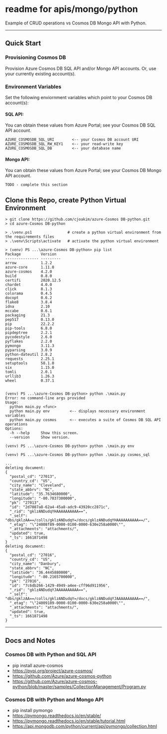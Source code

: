# readme for apis/mongo/python

Example of CRUD operations vs Cosmos DB Mongo API with Python.

---

## Quick Start

### Provisioning Cosmos DB

Provision Azure Cosmos DB SQL API and/or Mongo API accounts.
Or, use your currently existing account(s).

### Environment Variables

Set the following enviornment variables which point to your Cosmos DB account(s):

#### SQL API:

You can obtain these values from Azure Portal; see your Cosmos DB SQL API account.

```
AZURE_COSMOSDB_SQL_URI        <-- your Cosmos DB account URI
AZURE_COSMOSDB_SQL_RW_KEY1    <-- your read-write key
AZURE_COSMOSDB_SQL_DB         <-- your database name
```

#### Mongo API:

You can obtain these values from Azure Portal; see your Cosmos DB Mongo API account.

```
TODO - complete this section
```

## Clone this Repo, create Python Virtual Environment

```
> git clone https://github.com/cjoakim/azure-Cosmos DB-python.git
> cd azure-Cosmos DB-python

> .\venv.ps1                # create a python virtual environment from the requirements files
> .\venv\Scripts\activate   # activate the python virtual environment

> (venv) PS ...\azure-Cosmos DB-python> pip list
Package         Version
--------------- ---------
arrow           1.2.2
azure-core      1.11.0
azure-cosmos    4.2.0
build           0.8.0
certifi         2020.12.5
chardet         4.0.0
click           8.1.3
colorama        0.4.5
docopt          0.6.2
flake8          3.8.4
idna            2.10
mccabe          0.6.1
packaging       21.3
pep517          0.13.0
pip             22.2.2
pip-tools       6.8.0
pipdeptree      2.2.1
pycodestyle     2.6.0
pyflakes        2.2.0
pymongo         3.11.3
pyparsing       3.0.9
python-dateutil 2.8.2
requests        2.25.1
setuptools      58.1.0
six             1.15.0
tomli           2.0.1
urllib3         1.26.3
wheel           0.37.1


(venv) PS ...\azure-Cosmos DB-python> python .\main.py
Error: no command-line args provided
Usage:
  python main.py <func>
  python main.py env         <-- displays necessary environment variables
  python main.py cosmos      <-- executes a suite of Cosmos DB SQL API operations
Options:
  -h --help     Show this screen.
  --version     Show version.
  
(venv) PS ...\azure-Cosmos DB-python> python .\main.py env 

(venv) PS ...\azure-Cosmos DB-python> python .\main.py cosmos_sql 

...
deleting document:
{
  "postal_cd": "27013",
  "country_cd": "US",
  "city_name": "Cleveland",
  "state_abbrv": "NC",
  "latitude": "35.7634680000",
  "longitude": "-80.7037300000",
  "pk": "27013",
  "id": "2d7087a8-62a4-45a8-adc9-43920cc2871c",
  "_rid": "gklzANDudqYHAAAAAAAAAA==",
  "_self": "dbs/gklzAA==/colls/gklzANDudqY=/docs/gklzANDudqYHAAAAAAAAAA==/",
  "_etag": "\"24008f89-0000-0100-0000-630e258a0000\"",
  "_attachments": "attachments/",
  "updated": true,
  "_ts": 1661871498
}
deleting document:
{
  "postal_cd": "27016",
  "country_cd": "US",
  "city_name": "Danbury",
  "state_abbrv": "NC",
  "latitude": "36.4445880000",
  "longitude": "-80.2165700000",
  "pk": "27016",
  "id": "7c6db266-1429-4949-a4ee-cff96d911956",
  "_rid": "gklzANDudqYJAAAAAAAAAA==",
  "_self": "dbs/gklzAA==/colls/gklzANDudqY=/docs/gklzANDudqYJAAAAAAAAAA==/",
  "_etag": "\"24009189-0000-0100-0000-630e258a0000\"",
  "_attachments": "attachments/",
  "updated": true,
  "_ts": 1661871498
}
```

--- 

## Docs and Notes 

### Cosmos DB with Python and SQL API

- pip install azure-cosmos
- https://pypi.org/project/azure-cosmos/
- https://github.com/Azure/azure-cosmos-python
- https://github.com/Azure/azure-cosmos-python/blob/master/samples/CollectionManagement/Program.py

### Cosmos DB with Python and Mongo API

- pip install pymongo
- https://pymongo.readthedocs.io/en/stable/
- https://pymongo.readthedocs.io/en/stable/tutorial.html
- https://api.mongodb.com/python/current/api/pymongo/collection.html
